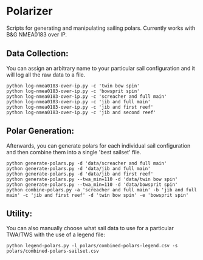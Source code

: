 # Polarizer
Scripts for generating and manipulating sailing polars.  Currently works with B&G NMEA0183 over IP.

## Data Collection:

You can assign an arbitrary name to your particular sail configuration and it will log all the raw data to a file.

~~~
python log-nmea0183-over-ip.py -c 'twin bow spin'
python log-nmea0183-over-ip.py -c 'bowsprit spin'
python log-nmea0183-over-ip.py -c 'screacher and full main'
python log-nmea0183-over-ip.py -c 'jib and full main'
python log-nmea0183-over-ip.py -c 'jib and first reef'
python log-nmea0183-over-ip.py -c 'jib and second reef'
~~~

## Polar Generation:

Afterwards, you can generate polars for each individual sail configuration and then combine them into a single 'best sailset' file.

~~~
python generate-polars.py -d 'data/screacher and full main'
python generate-polars.py -d 'data/jib and full main'
python generate-polars.py -d 'data/jib and first reef'
python generate-polars.py --twa_min=110 -d 'data/twin bow spin'
python generate-polars.py --twa_min=110 -d 'data/bowsprit spin'
python combine-polars.py -a 'screacher and full main' -b 'jib and full main' -c 'jib and first reef' -d 'twin bow spin' -e 'bowsprit spin'
~~~

## Utility:

You can also manually choose what sail data to use for a particular TWA/TWS with the use of a legend file:

~~~
python legend-polars.py -l polars/combined-polars-legend.csv -s polars/combined-polars-sailset.csv
~~~
